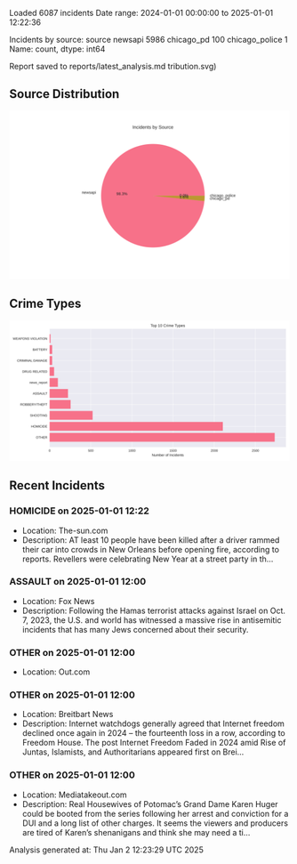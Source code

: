 
Loaded 6087 incidents
Date range: 2024-01-01 00:00:00 to 2025-01-01 12:22:36

Incidents by source:
source
newsapi           5986
chicago_pd         100
chicago_police       1
Name: count, dtype: int64

Report saved to reports/latest_analysis.md
tribution.svg)

## Source Distribution
![Source Distribution](images/source_distribution.svg)

## Crime Types
![Crime Types](images/crime_types.svg)

## Recent Incidents

### HOMICIDE on 2025-01-01 12:22
- Location: The-sun.com
- Description: AT least 10 people have been killed after a driver rammed their car into crowds in New Orleans before opening fire, according to reports. Revellers were celebrating New Year at a street party in th…


### ASSAULT on 2025-01-01 12:00
- Location: Fox News
- Description: Following the Hamas terrorist attacks against Israel on Oct. 7, 2023, the U.S. and world has witnessed a massive rise in antisemitic incidents that has many Jews concerned about their security.


### OTHER on 2025-01-01 12:00
- Location: Out.com


### OTHER on 2025-01-01 12:00
- Location: Breitbart News
- Description: Internet watchdogs generally agreed that Internet freedom declined once again in 2024 – the fourteenth loss in a row, according to Freedom House.
The post Internet Freedom Faded in 2024 amid Rise of Juntas, Islamists, and Authoritarians appeared first on Brei…


### OTHER on 2025-01-01 12:00
- Location: Mediatakeout.com
- Description: Real Housewives of Potomac’s Grand Dame Karen Huger could be booted from the series following her arrest and conviction for a DUI and a long list of other charges. It seems the viewers and producers are tired of Karen’s shenanigans and think she may need a ti…

Analysis generated at: Thu Jan  2 12:23:29 UTC 2025
